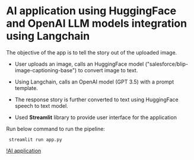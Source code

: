 # AI application using HuggingFace and OpenAI LLM models integration using Langchain 

The objective of the app is to tell the story out of the uploaded image. 

* User uploads an image, calls an HuggingFace model ("salesforce/blip-image-captioning-base") to convert image to text.
* Using Langchain, calls an OpenAI model (GPT 3.5) with a prompt template.
* The response story is further converted to text using HuggingFace speech to text model.

* Used **Streamlit** library to provide user interface for the application

Run below command to run the pipeline:
```
 streamlit run app.py
```

[!AI application](output.png "llm integration")